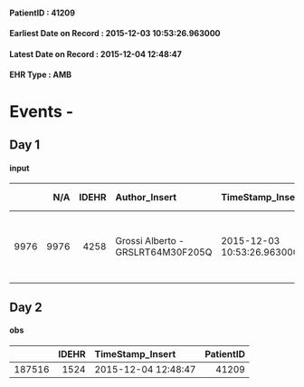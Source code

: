 
#### PatientID : 41209
#### Earliest Date on Record : 2015-12-03 10:53:26.963000
#### Latest Date on Record : 2015-12-04 12:48:47
#### EHR Type : AMB

# Events - 

## Day 1

#### input
|      |    N/A |   IDEHR | Author_Insert                     | TimeStamp_Insert           | EHRType   |   PatientID |   IDDigitalSignDocument | persone_vicine   |   Unnamed: 0_x.1 |   IDANAMNESI_SOCIALE | Patient   | FamigliaAltro   | Paziente_T   | FamigliaAltro_T   |   Non_Rilevabile_x.1 | Note_Non_Rilevabile_x.1   | opt_Problemi   | chk_contr_sintomi   | opt_paziente_a   | opt_famiglia_a   | opt_adeguatezza   | opt_paziente_solo   | opt_presente_assente   | Caregiver_principale   | opt_capacita     | ds_familiari_coinv                         | opt_risorse_ec   | ds_note_prio                                                        | opt_paziente_ad   | opt_caregiver_ad   | Fragility   |
|-----:|-------:|--------:|:----------------------------------|:---------------------------|:----------|------------:|------------------------:|:-----------------|-----------------:|---------------------:|:----------|:----------------|:-------------|:------------------|---------------------:|:--------------------------|:---------------|:--------------------|:-----------------|:-----------------|:------------------|:--------------------|:-----------------------|:-----------------------|:-----------------|:-------------------------------------------|:-----------------|:--------------------------------------------------------------------|:------------------|:-------------------|:------------|
| 9976 |   9976 |    4258 | Grossi Alberto - GRSLRT64M30F205Q | 2015-12-03 10:53:26.963000 | AMB       |       41209 |                  203451 | N/A              |             1994 |                 1361 | Si#1      | Si#1            | Si#1         | Si#1              |                    0 | NR                        | No#0           | controllo sintomi#0 | Congruenti#1     | Congruenti#1     | No#0              | Si#1                | Presente#1             | figlia Maria Pia       | Incrementabile#1 | figlio Emilio che per√≤ abita fuori MIlano | Da valutare#2    | Il ricovero si rende necessario in quanto la paziente abita da sola | Totale#2          | Totale#2           | nessuna#0   |


## Day 2

#### obs
|        |   IDEHR | TimeStamp_Insert    |   PatientID |
|-------:|--------:|:--------------------|------------:|
| 187516 |    1524 | 2015-12-04 12:48:47 |       41209 |


